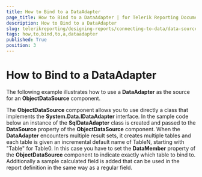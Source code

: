 ```yaml
---
title: How to Bind to a DataAdapter
page_title: How to Bind to a DataAdapter | for Telerik Reporting Documentation
description: How to Bind to a DataAdapter
slug: telerikreporting/designing-reports/connecting-to-data/data-source-components/objectdatasource-component/how-to/how-to-bind-to-a-dataadapter
tags: how,to,bind,to,a,dataadapter
published: True
position: 3
---
```


# How to Bind to a DataAdapter



The following example illustrates how to use a __DataAdapter__ as the source for an __ObjectDataSource__ component.
		

The __ObjectDataSource__ component allows you
			to use directly a class that implements the __System.Data.IDataAdapter__ interface. In the sample code
			below an instance of the __SqlDataAdapter__
			class is created and passed to the __DataSource__
			property of the __ObjectDataSource__ component.
			When the __DataAdapter__ encounters multiple
			result sets, it creates multiple tables and each table is given an
			incremental default name of TableN, starting with "Table" for Table0.
			In this case you have to set the __DataMember__
			property of the __ObjectDataSource__ component
			to indicate exactly which table to bind to. Additionally a sample
			calculated field is added that can be used in the report definition
			in the same way as a regular field.
		

	



	


